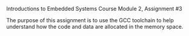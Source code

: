Introductions to Embedded Systems Course
Module 2, Assignment #3

The purpose of this assignment is to use the GCC toolchain to help understand how the code and data are allocated in the memory space.
